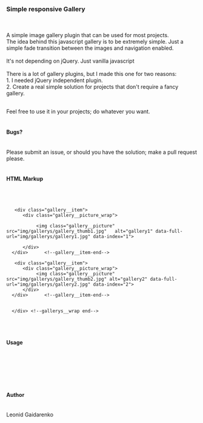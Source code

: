 <h3>Simple responsive Gallery</h3><br><br>
A simple image gallery plugin that can be used for most projects.<br> 
The idea behind this javascript gallery is to be extremely simple. Just a simple fade transition between the images and navigation enabled.<br><br>
It's not depending on jQuery. Just vanilla javascript<br><br>
There is a lot of gallery plugins, but I made this one for two reasons:<br>
1.	I needed jQuery independent plugin.<br>
2.	Create a real simple solution for projects that don't require a fancy gallery.<br><br>

Feel free to use it in your projects; do whatever you want.<br><br>

<h4>Bugs?</h4><br>
Please submit an issue, or should you have the solution; make a pull request please.<br><br>
<h4>HTML Markup</h4><br><br>
      <div class="gallerys__wrap"> 
         
       <div class="gallery__item">
          <div class="gallery__picture_wrap">
              
               <img class="gallery__picture"  src="img/gallerys/gallery_thumb1.jpg"   alt="gallery1" data-full-url="img/gallerys/gallery1.jpg" data-index="1">
               
          </div>   
      </div>      <!--gallery__item-end-->
      
       <div class="gallery__item">
          <div class="gallery__picture_wrap">
               <img class="gallery__picture"  src="img/gallerys/gallery_thumb2.jpg" alt="gallery2" data-full-url="img/gallerys/gallery2.jpg" data-index="2">
          </div>   
      </div>      <!--gallery__item-end-->
      
                      
      </div> <!--gallerys__wrap end-->
<br><br>
<h4>Usage</h4><br><br>


<link rel="stylesheet href ="lg-simple-js-gallery.css">
<script type="text/javascript" src="lg-simple-js-gallery.js "></script>

<br><br>

<h4>Author</h4><br>
Leonid Gaidarenko
